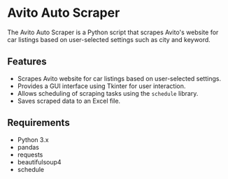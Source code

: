 
# Avito Auto Scraper

The Avito Auto Scraper is a Python script that scrapes Avito's website for car listings based on user-selected settings such as city and keyword.

## Features

- Scrapes Avito website for car listings based on user-selected settings.
- Provides a GUI interface using Tkinter for user interaction.
- Allows scheduling of scraping tasks using the `schedule` library.
- Saves scraped data to an Excel file.

## Requirements

- Python 3.x
- pandas
- requests
- beautifulsoup4
- schedule

